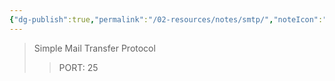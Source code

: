 ```yaml
---
{"dg-publish":true,"permalink":"/02-resources/notes/smtp/","noteIcon":"","updated":"2025-10-29T12:59:10.278+01:00"}
---
```


>Simple Mail Transfer Protocol
>> PORT: 25